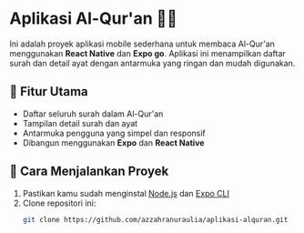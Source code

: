 # Aplikasi Al-Qur'an 📖✨

Ini adalah proyek aplikasi mobile sederhana untuk membaca Al-Qur'an menggunakan **React Native** dan **Expo go**. Aplikasi ini menampilkan daftar surah dan detail ayat dengan antarmuka yang ringan dan mudah digunakan.

## 📱 Fitur Utama
- Daftar seluruh surah dalam Al-Qur'an
- Tampilan detail surah dan ayat
- Antarmuka pengguna yang simpel dan responsif
- Dibangun menggunakan **Expo** dan **React Native**

## 🚀 Cara Menjalankan Proyek
1. Pastikan kamu sudah menginstal [Node.js](https://nodejs.org/) dan [Expo CLI](https://docs.expo.dev/get-started/installation/#expo-cli)
2. Clone repositori ini:
   ```bash
   git clone https://github.com/azzahranuraulia/aplikasi-alquran.git
